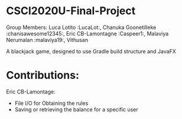 # CSCI2020U-Final-Project
Group Members: Luca Lotito :LucaLot:, Chanuka Goonetilleke :chanisawesome12345:, Eric CB-Lamontagne :Caspeer1:, Malaviya Nerumalan :malaviya19:, Vithusan

A blackjack game, designed to use Gradle build structure and JavaFX

# Contributions:

Eric CB-Lamontage:
  - File I/O for Obtaining the rules
  - Saving or retrieving the balance for a specific user



